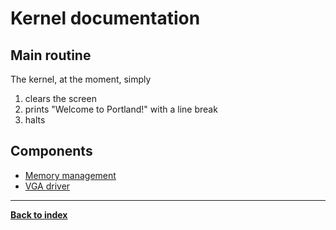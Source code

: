 # Kernel documentation
## Main routine
The kernel, at the moment, simply  
1. clears the screen
2. prints "Welcome to Portland!" with a line break
3. halts

## Components
* [Memory management](memory)
* [VGA driver](VGA)

---
**[Back to index](index)**
